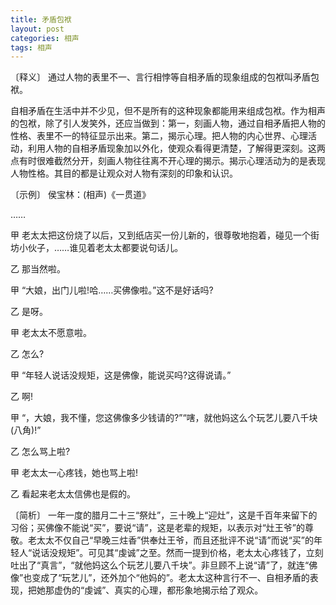 ```yaml
---
title: 矛盾包袱
layout: post
categories: 相声
tags: 相声
---
```


〔释义〕 通过人物的表里不一、言行相悖等自相矛盾的现象组成的包袱叫矛盾包袱。

自相矛盾在生活中并不少见，但不是所有的这种现象都能用来组成包袱。作为相声的包袱，除了引人发笑外，还应当做到：第一，刻画人物，通过自相矛盾把人物的性格、表里不一的特征显示出来。第二，揭示心理。把人物的内心世界、心理活动，利用人物的自相矛盾现象加以外化，使观众看得更清楚，了解得更深刻。这两点有时很难截然分开，刻画人物往往离不开心理的揭示。揭示心理活动为的是表现人物性格。其目的都是让观众对人物有深刻的印象和认识。

〔示例〕 侯宝林：(相声)《一贯道》

……

甲 老太太把这份烧了以后，又到纸店买一份儿新的，很尊敬地抱着，碰见一个街坊小伙子，……谁见着老太太都要说句话儿。

乙 那当然啦。

甲 “大娘，出门儿啦!哈……买佛像啦。”这不是好话吗?

乙 是呀。

甲 老太太不愿意啦。

乙 怎么?

甲 “年轻人说话没规矩，这是佛像，能说买吗?这得说请。”

乙 啊!

甲 “，大娘，我不懂，您这佛像多少钱请的?”“嗐，就他妈这么个玩艺儿要八千块(八角)!”

乙 怎么骂上啦?

甲 老太太一心疼钱，她也骂上啦!

乙 看起来老太太信佛也是假的。

〔简析〕 一年一度的腊月二十三“祭灶”，三十晚上“迎灶”，这是千百年来留下的习俗；买佛像不能说“买”，要说“请”，这是老辈的规矩，以表示对“灶王爷”的尊敬。老太太不仅自己“早晚三炷香”供奉灶王爷，而且还批评不说“请”而说“买”的年轻人“说话没规矩”。可见其“虔诚”之至。然而一提到价格，老太太心疼钱了，立刻吐出了“真言”，“就他妈这么个玩艺儿要八千块”。非旦顾不上说“请”了，就连“佛像”也变成了“玩艺儿”，还外加个“他妈的”。老太太这种言行不一、自相矛盾的表现，把她那虚伪的“虔诚”、真实的心理，都形象地揭示给了观众。 